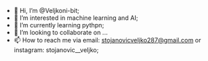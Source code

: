 - 👋 Hi, I’m @Veljkoni-bit;
- 👀 I’m interested in machine learning and AI;
- 🌱 I’m currently learning pythpn;
- 💞️ I’m looking to collaborate on ...
- 📫 How to reach me via email: stojanovicveljko287@gmail.com or instagram: stojanovic__veljko;

<!---
Veljkoni-bit/Veljkoni-bit is a ✨ special ✨ repository because its `README.md` (this file) appears on your GitHub profile.
You can click the Preview link to take a look at your changes.
--->
